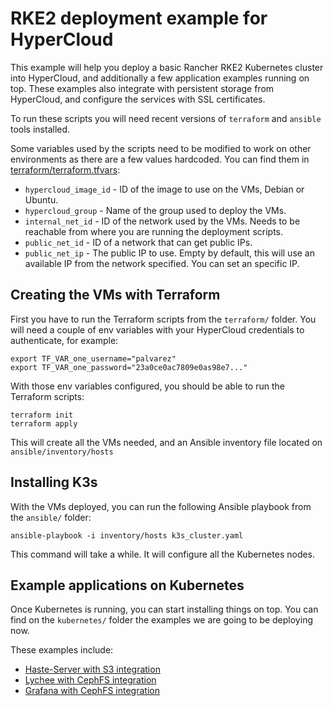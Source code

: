 # RKE2 deployment example for HyperCloud

This example will help you deploy a basic Rancher RKE2 Kubernetes cluster into 
HyperCloud, and additionally a few application examples running on top. These 
examples also integrate with persistent storage from HyperCloud, and configure 
the services with SSL certificates.

To run these scripts you will need recent versions of `terraform` and `ansible`
tools installed.

Some variables used by the scripts need to be modified to work on other
environments as there are a few values hardcoded. You can find them in
[terraform/terraform.tfvars]:

- `hypercloud_image_id` - ID of the image to use on the VMs, Debian or Ubuntu.
- `hypercloud_group` - Name of the group used to deploy the VMs.
- `internal_net_id` - ID of the network used by the VMs. Needs to be reachable
  from where you are running the deployment scripts.
- `public_net_id` - ID of a network that can get public IPs.
- `public_net_ip` - The public IP to use. Empty by default, this will use an
  available IP from the network specified. You can set an specific IP.

## Creating the VMs with Terraform

First you have to run the Terraform scripts from the `terraform/` folder. You
will need a couple of env variables with your HyperCloud credentials to
authenticate, for example:

    export TF_VAR_one_username="palvarez"
    export TF_VAR_one_password="23a0ce0ac7809e0as98e7..."

With those env variables configured, you should be able to run the Terraform
scripts:

    terraform init
    terraform apply

This will create all the VMs needed, and an Ansible inventory file located on
`ansible/inventory/hosts`

## Installing K3s

With the VMs deployed, you can run the following Ansible playbook from
the `ansible/` folder:

    ansible-playbook -i inventory/hosts k3s_cluster.yaml

This command will take a while. It will configure all the Kubernetes nodes.

## Example applications on Kubernetes

Once Kubernetes is running, you can start installing things on top. You can
find on the `kubernetes/` folder the examples we are going to be deploying now.

These examples include:
- [Haste-Server with S3 integration](haste-server.md)
- [Lychee with CephFS integration](lychee.md)
- [Grafana with CephFS integration](grafana.md)


[terraform/terraform.tfvars]: terraform/terraform.tfvars
